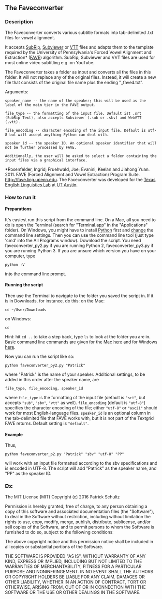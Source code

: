 ## The Faveconverter

### Description
The Faveconverter converts various subtitle formats into tab-delimited .txt files for vowel alignment. 

It accepts [SubRip](https://en.wikipedia.org/wiki/SubRip), [Subviewer](https://en.wikipedia.org/wiki/SubViewer) or [VTT](https://developer.mozilla.org/en-US/docs/Web/API/Web_Video_Text_Tracks_Format) files and adapts them to the template required by the University of Pennsylvania's Forced Vowel Alignment and Extraction* ([FAVE](http://fave.ling.upenn.edu/)) algorithm. SubRip, Subviewer and VVT files are used for most online video subtitling e.g. on YouTube. 

The Faveconverter takes a folder as input and converts all the files in this folder. It will not replace any of the original files. Instead, it will create a new file that consists of the original file name plus the ending  "_faved.txt". 


Arguments:

    speaker_name -- the name of the speaker; this will be used as the label of the main tier in the FAVE output.

    file_type -- the formatting of the input file. Default ist .srt (SubRip Text), also accepts Subviewer (.sub or .sbv) and WebVTT (.vtt). 

    file_encoding -- character encoding of the input file. Default is utf-8 but will accept anything Python can deal with. 

    speaker_id -- the speaker ID. An optional speaker identifier that will not be further processed by FAVE.  
    
    Additionally, the user will be asked to select a folder containing the input files via a graphical interface. 

*Rosenfelder, Ingrid; Fruehwald, Joe; Evanini, Keelan and Jiahong Yuan. 2011. FAVE (Forced Alignment and Vowel Extraction) Program Suite. http://fave.ling.upenn.edu.
The Faceconverter was developed for the [Texas English Linguistics Lab](http://www.texasenglish.org/) at [UT Austin](https://twitter.com/TexasSports). 


### How to run it
#### Preparations
It's easiest run this script from the command line. On a Mac, all you need to do is open the Terminal (search for "Terminal.app" in the "Applications" folder). 
On Windows, you might have to install [Python](https://www.python.org/downloads/windows/) first and [change](http://www.anthonydebarros.com/2015/08/16/setting-up-python-in-windows-10/) the command line settings. 
Then you can use the command line tool (just type 'cmd' into the All Programs window). 
Download the script. You need faveconverter_py2.py if you are running Python 2, faveconverter_py3.py if you are running Python 3. 
If you are unsure which version you have on your computer, type 

`python -V`

into the command line prompt. 

#### Running the script
Then use the Terminal to navigate to the folder you saved the script in. If it is in Downloads, for instance, do this:
on the Mac:

`cd ~/User/Downloads`

on Windows:

`cd `

Hint: hit `cd ..` to take a step back, type `ls` to look at the folder you are in. Basic command line commands are given for the Mac [here](https://www.git-tower.com/blog/command-line-cheat-sheet/) and for Windows [here](http://www.cs.columbia.edu/~sedwards/classes/2016/1102-spring/Command%20Prompt%20Cheatsheet.pdf).

Now you can run the script like so:

    python faveconverter_py2.py "Patrick"

where "Patrick" is the name of your speaker. Additional settings, to be added in this order after the speaker name, are

    file_type, file_encoding, speaker_id

where `file_type` is the formatting of the input file (default is `"srt"`, but accepts `"sub"`, `"sbv"`, `"vtt"` as well). `file_encoding` (default is `"utf-8"`) specifies the character encoding of the file; either `"utf-8"` or `"ascii"` should work for most English-language files. `speaker_id` is an optional column in the tab-delimited file that FAVE works with, but it is not part of the Textgrid FAVE returns. Default setting is `"default"`. 


#### Example
Thus, 

    python faveconverter_p2.py "Patrick" "sbv" "utf-8" "PP"

will work with an input file formatted according to the sbv specifications and is encoded in UTF-8. The script will add "Patrick" as the speaker name, and "PP" as the speaker ID. 


### Etc

The MIT License (MIT)
Copyright (c) 2016 Patrick Schultz

Permission is hereby granted, free of charge, to any person obtaining a copy of this software and associated documentation files (the "Software"), to deal in the Software without restriction, including without limitation the rights to use, copy, modify, merge, publish, distribute, sublicense, and/or sell copies of the Software, and to permit persons to whom the Software is furnished to do so, subject to the following conditions:

The above copyright notice and this permission notice shall be included in all copies or substantial portions of the Software.

THE SOFTWARE IS PROVIDED "AS IS", WITHOUT WARRANTY OF ANY KIND, EXPRESS OR IMPLIED, INCLUDING BUT NOT LIMITED TO THE WARRANTIES OF MERCHANTABILITY, FITNESS FOR A PARTICULAR PURPOSE AND NONINFRINGEMENT. IN NO EVENT SHALL THE AUTHORS OR COPYRIGHT HOLDERS BE LIABLE FOR ANY CLAIM, DAMAGES OR OTHER LIABILITY, WHETHER IN AN ACTION OF CONTRACT, TORT OR OTHERWISE, ARISING FROM, OUT OF OR IN CONNECTION WITH THE SOFTWARE OR THE USE OR OTHER DEALINGS IN THE SOFTWARE.

